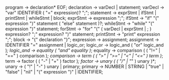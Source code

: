 program     -> declaration* EOF;
declaration -> varDecl | statement;
varDecl     -> "var" IDENTIFIER ( "=" expression)? ";";
statement   -> exprStmt | ifStmt | printStmt | whileStmt | block;
exprStmt    -> expression ";";
ifStmt      -> "if" "(" expression ")" statement ( "else" statement )?;
whileStmt   -> "while" "(" expression ")" statement;
forStmt     -> "for" "(" ( varDecl | exprStmt | ; ) expression? ";" expression? ")" statement;
printStmt   -> "print" expression ";";
block       -> "{" declaration "}";
expression  -> assignment;
assignment  -> IDENTIFIER "=" assignment | logic_or; 
logic_or    -> logic_and ( "or" logic_and )*;
logic_and   -> equality ( "and" equality )*;
equality    -> comparison ( ( "!=" | "==" ) comparison )*;
comparison  -> term ( ( ">" | ">=" | "<" | "<=" ) term )*;
term        -> factor ( ( "-" | "+" ) factor )*;
factor      -> unary ( ( "/" | "*" ) unary )*;
unary       -> ( "!" | "-" ) unary | primary;
primary     -> NUMBER | STRING | "true" | "false" | "nil" | "(" expression ")" | IDENTIFIER;
